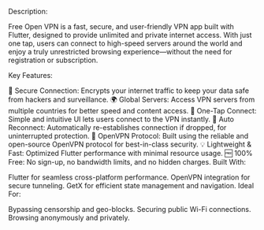 Description:

Free Open VPN is a fast, secure, and user-friendly VPN app built with Flutter, designed to provide unlimited and private internet access. With just one tap, users can connect to high-speed servers around the world and enjoy a truly unrestricted browsing experience—without the need for registration or subscription.

Key Features:

🔐 Secure Connection: Encrypts your internet traffic to keep your data safe from hackers and surveillance.
🌍 Global Servers: Access VPN servers from multiple countries for better speed and content access.
🚀 One-Tap Connect: Simple and intuitive UI lets users connect to the VPN instantly.
🔄 Auto Reconnect: Automatically re-establishes connection if dropped, for uninterrupted protection.
🧩 OpenVPN Protocol: Built using the reliable and open-source OpenVPN protocol for best-in-class security.
💡 Lightweight & Fast: Optimized Flutter performance with minimal resource usage.
🆓 100% Free: No sign-up, no bandwidth limits, and no hidden charges.
Built With:

Flutter for seamless cross-platform performance.
OpenVPN integration for secure tunneling.
GetX for efficient state management and navigation.
Ideal For:

Bypassing censorship and geo-blocks.
Securing public Wi-Fi connections.
Browsing anonymously and privately.
